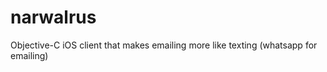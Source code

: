 narwalrus
=========
Objective-C iOS client that makes emailing more like texting (whatsapp for emailing)

